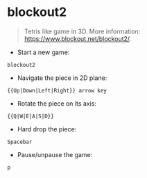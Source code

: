 # blockout2

> Tetris like game in 3D.
> More information: <https://www.blockout.net/blockout2/>.

- Start a new game:

`blockout2`

- Navigate the piece in 2D plane:

`{{Up|Down|Left|Right}} arrow key`

- Rotate the piece on its axis:

`{{Q|W|E|A|S|D}}`

- Hard drop the piece:

`Spacebar`

- Pause/unpause the game:

`p`
